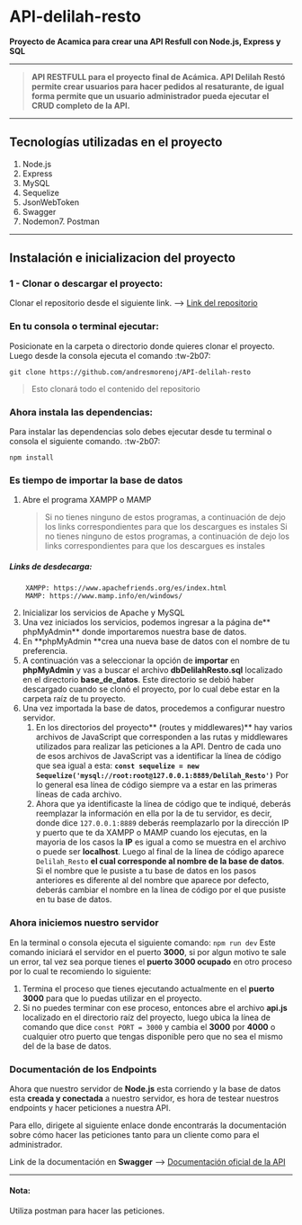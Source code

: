 # API-delilah-resto

**Proyecto de Acamica para crear una API Resfull con Node.js, Express y SQL**

---

> **API RESTFULL para el proyecto final de Acámica. API Delilah Restó permite crear usuarios para hacer pedidos al resaturante, de igual forma permite que un usuario administrador pueda ejecutar el CRUD completo de la API.**

---

## Tecnologías utilizadas en el proyecto

1. Node.js
2. Express
3. MySQL
4. Sequelize
5. JsonWebToken
6. Swagger
7. Nodemon7. Postman

---

## Instalación e inicializacion del proyecto

### 1 - Clonar o descargar el proyecto:

Clonar el repositorio desde el siguiente link. --> [Link del repositorio](http://https://github.com/andresmorenoj/API-delilah-resto "Link del repositorio")

### En tu consola o terminal ejecutar:

Posicionate en la carpeta o directorio donde quieres clonar el proyecto.
Luego desde la consola ejecuta el comando :tw-2b07:

    git clone https://github.com/andresmorenoj/API-delilah-resto

> Esto clonará todo el contenido del repositorio

### Ahora instala las dependencias:

Para instalar las dependencias solo debes ejecutar desde tu terminal o consola el siguiente comando.
:tw-2b07:

    npm install

### Es tiempo de importar la base de datos

1. Abre el programa XAMPP o MAMP
   > Si no tienes ninguno de estos programas, a continuación de dejo los links correspondientes para que los descargues es instales Si no tienes ninguno de estos programas, a continuación de dejo los links correspondientes para que los descargues es instales

##### **Links de desdecarga:**

    	XAMPP: https://www.apachefriends.org/es/index.html
    	MAMP: https://www.mamp.info/en/windows/

2. Inicializar los servicios de Apache y MySQL
3. Una vez iniciados los servicios, podemos ingresar a la página de** phpMyAdmin** donde importaremos nuestra base de datos.
4. En **phpMyAdmin **crea una nueva base de datos con el nombre de tu preferencia.
5. A continuación vas a seleccionar la opción de **importar** en **phpMyAdmin** y vas a buscar el archivo **dbDelilahResto.sql** localizado en el directorio **base_de_datos**. Este directorio se debió haber descargado cuando se clonó el proyecto, por lo cual debe estar en la carpeta raíz de tu proyecto.
6. Una vez importada la base de datos, procedemos a configurar nuestro servidor.
   1. En los directorios del proyecto** (routes y middlewares)** hay varios archivos de JavaScript que corresponden a las rutas y middlewares utilizados para realizar las peticiones a la API. Dentro de cada uno de esos archivos de JavaScript vas a identificar la línea de código que sea igual a esta: **`const sequelize = new Sequelize('mysql://root:root@127.0.0.1:8889/Delilah_Resto')`** Por lo general esa línea de código siempre va a estar en las primeras líneas de cada archivo.
   2. Ahora que ya identificaste la línea de código que te indiqué, deberás reemplazar la información en ella por la de tu servidor, es decir, donde dice `127.0.0.1:8889` deberás reemplazarlo por la dirección IP y puerto que te da XAMPP o MAMP cuando los ejecutas, en la mayoria de los casos la **IP** es igual a como se muestra en el archivo o puede ser **localhost**. Luego al final de la línea de código aparece `Delilah_Resto` **el cual corresponde al nombre de la base de datos**. Si el nombre que le pusiste a tu base de datos en los pasos anteriores es diferente al del nombre que aparece por defecto, deberás cambiar el nombre en la línea de código por el que pusiste en tu base de datos.

### Ahora iniciemos nuestro servidor

En la terminal o consola ejecuta el siguiente comando:
`npm run dev`
Este comando iniciará el servidor en el puerto **3000**, si por algun motivo te sale un error, tal vez sea porque tienes el **puerto 3000 ocupado** en otro proceso por lo cual te recomiendo lo siguiente:

1. Termina el proceso que tienes ejecutando actualmente en el **puerto 3000** para que lo puedas utilizar en el proyecto.
2. Si no puedes terminar con ese proceso, entonces abre el archivo **api.js** localizado en el directorio raíz del proyecto, luego ubica la línea de comando que dice `const PORT = 3000` y cambia el **3000** por **4000** o cualquier otro puerto que tengas disponible pero que no sea el mismo del de la base de datos.

### Documentación de los Endpoints

Ahora que nuestro servidor de **Node.js** esta corriendo y la base de datos esta **creada y conectada** a nuestro servidor, es hora de testear nuestros endpoints y hacer peticiones a nuestra API.

Para ello, dirigete al siguiente enlace donde encontrarás la documentación sobre cómo hacer las peticiones tanto para un cliente como para el administrador.

Link de la documentación en **Swagger** --> [Documentación oficial de la API](http://https://app.swaggerhub.com/apis-docs/andresmorenoj/API_Delilah-Resto_Andres-Moreno/1.0.0#/ "Documentación oficial de la API")

---

#### Nota:

Utiliza postman para hacer las peticiones.
